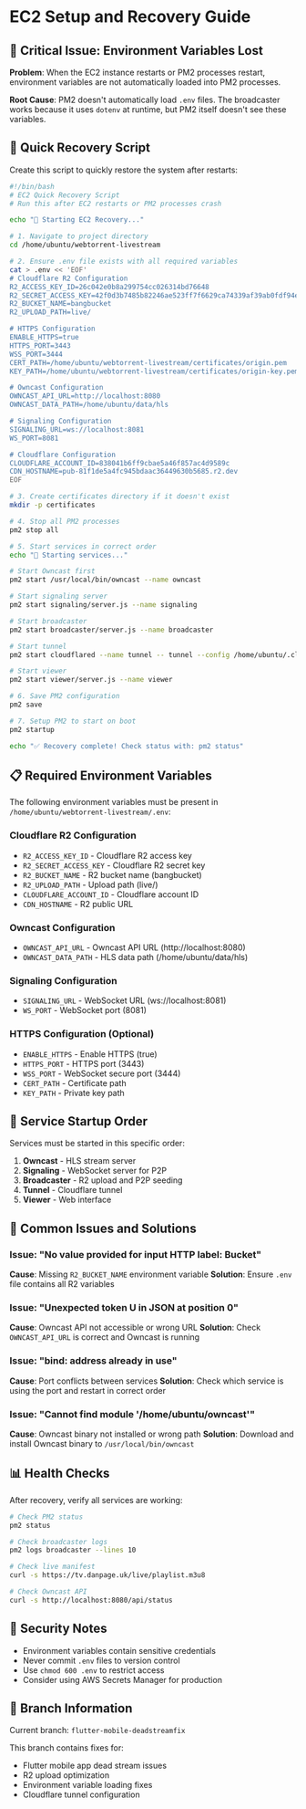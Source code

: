 # EC2 Setup and Recovery Guide

## 🚨 **Critical Issue: Environment Variables Lost**

**Problem**: When the EC2 instance restarts or PM2 processes restart, environment variables are not automatically loaded into PM2 processes.

**Root Cause**: PM2 doesn't automatically load `.env` files. The broadcaster works because it uses `dotenv` at runtime, but PM2 itself doesn't see these variables.

## 🔧 **Quick Recovery Script**

Create this script to quickly restore the system after restarts:

```bash
#!/bin/bash
# EC2 Quick Recovery Script
# Run this after EC2 restarts or PM2 processes crash

echo "🚀 Starting EC2 Recovery..."

# 1. Navigate to project directory
cd /home/ubuntu/webtorrent-livestream

# 2. Ensure .env file exists with all required variables
cat > .env << 'EOF'
# Cloudflare R2 Configuration
R2_ACCESS_KEY_ID=26c042e0b8a299754cc026314bd76648
R2_SECRET_ACCESS_KEY=42f0d3b7485b82246ae523ff7f6629ca74339af39ab0fdf94ec3042895a53eba
R2_BUCKET_NAME=bangbucket
R2_UPLOAD_PATH=live/

# HTTPS Configuration
ENABLE_HTTPS=true
HTTPS_PORT=3443
WSS_PORT=3444
CERT_PATH=/home/ubuntu/webtorrent-livestream/certificates/origin.pem
KEY_PATH=/home/ubuntu/webtorrent-livestream/certificates/origin-key.pem

# Owncast Configuration
OWNCAST_API_URL=http://localhost:8080
OWNCAST_DATA_PATH=/home/ubuntu/data/hls

# Signaling Configuration
SIGNALING_URL=ws://localhost:8081
WS_PORT=8081

# Cloudflare Configuration
CLOUDFLARE_ACCOUNT_ID=838041b6ff9cbae5a46f857ac4d9589c
CDN_HOSTNAME=pub-81f1de5a4fc945bdaac36449630b5685.r2.dev
EOF

# 3. Create certificates directory if it doesn't exist
mkdir -p certificates

# 4. Stop all PM2 processes
pm2 stop all

# 5. Start services in correct order
echo "🔄 Starting services..."

# Start Owncast first
pm2 start /usr/local/bin/owncast --name owncast

# Start signaling server
pm2 start signaling/server.js --name signaling

# Start broadcaster
pm2 start broadcaster/server.js --name broadcaster

# Start tunnel
pm2 start cloudflared --name tunnel -- tunnel --config /home/ubuntu/.cloudflared/config.yml run

# Start viewer
pm2 start viewer/server.js --name viewer

# 6. Save PM2 configuration
pm2 save

# 7. Setup PM2 to start on boot
pm2 startup

echo "✅ Recovery complete! Check status with: pm2 status"
```

## 📋 **Required Environment Variables**

The following environment variables must be present in `/home/ubuntu/webtorrent-livestream/.env`:

### Cloudflare R2 Configuration
- `R2_ACCESS_KEY_ID` - Cloudflare R2 access key
- `R2_SECRET_ACCESS_KEY` - Cloudflare R2 secret key  
- `R2_BUCKET_NAME` - R2 bucket name (bangbucket)
- `R2_UPLOAD_PATH` - Upload path (live/)
- `CLOUDFLARE_ACCOUNT_ID` - Cloudflare account ID
- `CDN_HOSTNAME` - R2 public URL

### Owncast Configuration
- `OWNCAST_API_URL` - Owncast API URL (http://localhost:8080)
- `OWNCAST_DATA_PATH` - HLS data path (/home/ubuntu/data/hls)

### Signaling Configuration
- `SIGNALING_URL` - WebSocket URL (ws://localhost:8081)
- `WS_PORT` - WebSocket port (8081)

### HTTPS Configuration (Optional)
- `ENABLE_HTTPS` - Enable HTTPS (true)
- `HTTPS_PORT` - HTTPS port (3443)
- `WSS_PORT` - WebSocket secure port (3444)
- `CERT_PATH` - Certificate path
- `KEY_PATH` - Private key path

## 🔄 **Service Startup Order**

Services must be started in this specific order:

1. **Owncast** - HLS stream server
2. **Signaling** - WebSocket server for P2P
3. **Broadcaster** - R2 upload and P2P seeding
4. **Tunnel** - Cloudflare tunnel
5. **Viewer** - Web interface

## 🚨 **Common Issues and Solutions**

### Issue: "No value provided for input HTTP label: Bucket"
**Cause**: Missing `R2_BUCKET_NAME` environment variable
**Solution**: Ensure `.env` file contains all R2 variables

### Issue: "Unexpected token U in JSON at position 0"
**Cause**: Owncast API not accessible or wrong URL
**Solution**: Check `OWNCAST_API_URL` is correct and Owncast is running

### Issue: "bind: address already in use"
**Cause**: Port conflicts between services
**Solution**: Check which service is using the port and restart in correct order

### Issue: "Cannot find module '/home/ubuntu/owncast'"
**Cause**: Owncast binary not installed or wrong path
**Solution**: Download and install Owncast binary to `/usr/local/bin/owncast`

## 📊 **Health Checks**

After recovery, verify all services are working:

```bash
# Check PM2 status
pm2 status

# Check broadcaster logs
pm2 logs broadcaster --lines 10

# Check live manifest
curl -s https://tv.danpage.uk/live/playlist.m3u8

# Check Owncast API
curl -s http://localhost:8080/api/status
```

## 🔐 **Security Notes**

- Environment variables contain sensitive credentials
- Never commit `.env` files to version control
- Use `chmod 600 .env` to restrict access
- Consider using AWS Secrets Manager for production

## 📝 **Branch Information**

Current branch: `flutter-mobile-deadstreamfix`

This branch contains fixes for:
- Flutter mobile app dead stream issues
- R2 upload optimization
- Environment variable loading fixes
- Cloudflare tunnel configuration
